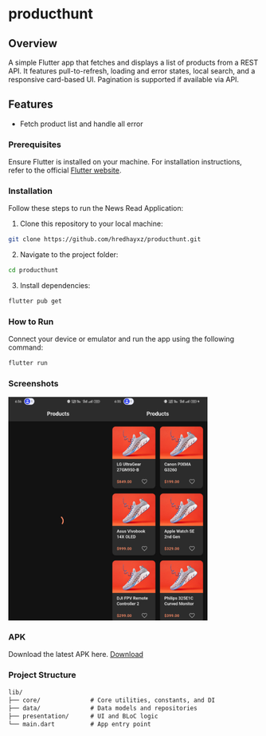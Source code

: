 # producthunt

## Overview
A simple Flutter app that fetches and displays a list of products from a REST API. It features pull-to-refresh, loading and error states, local search, and a responsive card-based UI. Pagination is supported if available via API.

## Features
- Fetch product list and handle all error


### Prerequisites

Ensure Flutter is installed on your machine. For installation instructions, refer to the official [Flutter website](https://flutter.dev/docs/get-started/install).


### Installation

Follow these steps to run the News Read Application:

1. Clone this repository to your local machine:

```bash
git clone https://github.com/hredhayxz/producthunt.git
```

2. Navigate to the project folder:

```bash
cd producthunt
```

3. Install dependencies:


```bash
flutter pub get
```

### How to Run

Connect your device or emulator and run the app using the following command:

```bash
flutter run
```

### Screenshots

<div style="display: flex; flex-wrap: wrap;">
   <img src="https://github.com/hredhayxz/producthunt/blob/main/screenshot_preview/1.png" width="200" />
<img src="https://github.com/hredhayxz/producthunt/blob/main/screenshot_preview/2.png" width="200" />
</div>

### APK
Download the latest APK here. [Download](https://drive.google.com/file/d/1N7kkcYE7Gn_aXxZ6lIeuBvaqjKfYVaMI/view?usp=sharing)


### Project Structure
```
lib/
├── core/              # Core utilities, constants, and DI
├── data/              # Data models and repositories
├── presentation/      # UI and BLoC logic
└── main.dart          # App entry point
```
